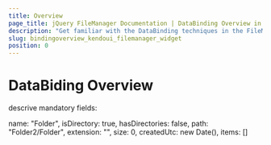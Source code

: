 ```yaml
---
title: Overview
page_title: jQuery FileManager Documentation | DataBinding Overview in FileManager | Kendo UI
description: "Get familiar with the DataBinding techniques in the FileManager and how you can define your preferable databinding approach."
slug: bindingoverview_kendoui_filemanager_widget
position: 0
---
```


# DataBiding Overview

descrive mandatory fields: 

 name: "Folder",
    isDirectory: true,
    hasDirectories: false,
    path: "Folder2/Folder",
    extension: "",
    size: 0,
    createdUtc: new Date(),
    items: []
